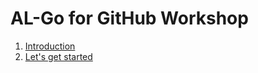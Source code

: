 # AL-Go for GitHub Workshop

1. [Introduction](Introduction.md)
1. [Let's get started](GetStarted.md)

